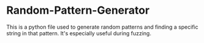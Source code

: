 # Random-Pattern-Generator
This is a python file used to generate random patterns and finding a specific string in that pattern. It's especially useful during fuzzing. 
